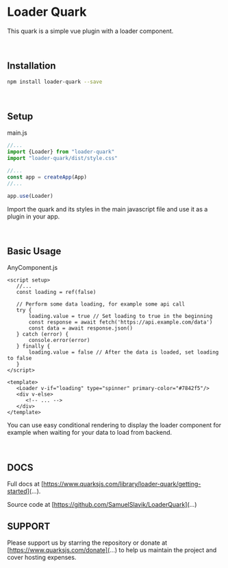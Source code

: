 # Loader Quark

This quark is a simple vue plugin with a loader component.

<br/>

## Installation

```sh
npm install loader-quark --save
```

<br/>

## Setup

main.js
```js
//...
import {Loader} from "loader-quark"
import "loader-quark/dist/style.css"

//...
const app = createApp(App)
//...

app.use(Loader)
```
Import the quark and its styles in the main javascript file and use it as a plugin in your app.

<br/>

## Basic Usage

AnyComponent.js
```vue
<script setup>
   //...
   const loading = ref(false)
   
   // Perform some data loading, for example some api call
   try {
       loading.value = true // Set loading to true in the beginning
       const response = await fetch('https://api.example.com/data')
       const data = await response.json()
   } catch (error) {
       console.error(error)
   } finally {
       loading.value = false // After the data is loaded, set loading to false
   }
</script>

<template>
   <Loader v-if="loading" type="spinner" primary-color="#7842f5"/>
   <div v-else>
      <!-- ... -->
   </div>
</template>
```
You can use easy conditional rendering to display the loader component for example when waiting for your data to load from backend.

<br/>

## DOCS
Full docs at [https://www.quarksjs.com/library/loader-quark/getting-started](...).

Source code at [https://github.com/SamuelSlavik/LoaderQuark](...)

## SUPPORT
Please support us by starring the repository or donate at [https://www.quarksjs.com/donate](...) to help us maintain the project and cover hosting expenses.
